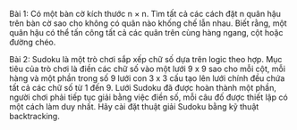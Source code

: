 Bài 1: Có một bàn cờ kích thước n × n. Tìm tất cả các cách đặt n quân hậu trên bàn cờ sao cho không có quân nào khống chế lẫn nhau. Biết rằng, một quân hậu có thể tấn công tất cả các quân trên cùng hàng ngang, cột hoặc đường chéo.

Bài 2: Sudoku là một trò chơi sắp xếp chữ số dựa trên logic theo hợp. Mục tiêu của trò chơi là điền các chữ số vào một lưới 9 x 9 sao cho mỗi cột, mỗi hàng và một phần trong số 9 lưới con 3 x 3 cấu tạo lên lưới chính đều chứa tất cả các chữ số từ 1 đến 9. Lưới Sudoku đã được hoàn thành một phần, người chơi phải tiếp tục giải bằng việc điền số, mỗi câu đố được thiết lập có một cách làm duy nhất.
Hãy cài đặt thuật giải Sudoku bằng kỹ thuật backtracking.
